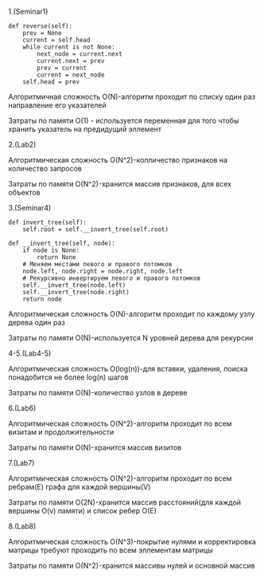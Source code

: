 1.(Seminar1)

    def reverse(self):
        prev = None
        current = self.head
        while current is not None:
            next_node = current.next
            current.next = prev
            prev = current
            current = next_node
        self.head = prev

Алгоритмичная сложность O(N)-алгоритм проходит по списку один раз направление его указателей

Затраты по памяти O(1) - используется переменная для того чтобы хранить указатель на предидущий эллемент

2.(Lab2)

Алгоритмическая сложность O(N^2)-колличество признаков на количество запросов

Затраты по памяти O(N^2)-хранится массив признаков, для всех объектов

3.(Seminar4)

    def invert_tree(self):
        self.root = self.__invert_tree(self.root)
    
    def __invert_tree(self, node):
        if node is None:
            return None
        # Меняем местами левого и правого потомков
        node.left, node.right = node.right, node.left
        # Рекурсивно инвертируем левого и правого потомков
        self.__invert_tree(node.left)
        self.__invert_tree(node.right)
        return node

Алгоритмическая сложность O(N)-алгоритм проходит по каждому узлу дерева один раз

Затраты по памяти O(N)-используется N уровней дерева для рекурсии

4-5.(Lab4-5)

Алгоритмическая сложность O(log(n))-для вставки, удаления, поиска понадобится не более log(n) шагов

Затраты по памяти O(N)-количество узлов в дереве

6.(Lab6)

Алгоритмическая сложность O(N^2)-алгоритм проходит по всем визитам и продолжительности

Затраты по памяти O(N)-хранится массив визитов


7.(Lab7)

Алгоритмическая сложность O(N^2)-алгоритм проходит по всем ребрам(E) графа для каждой вершины(V)

Затраты по памяти O(2N)-хранится массив расстояний(для каждой вершины O(v) памяти) и список ребер O(E)

8.(Lab8)

Алгоритмическая сложность O(N^3)-покрытие нулями и корректировка матрицы требуют проходить по всем эллементам матрицы

Затраты по памяти O(N^2)-хранится массивы нулей и основной массив